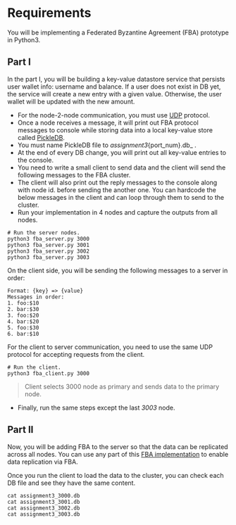 # Requirements

You will be implementing a Federated Byzantine Agreement (FBA) prototype in Python3.

## Part I

In the part I, you will be building a key-value datastore service that persists user wallet info: username and balance. If a user does not exist in DB yet, the service will create a new entry with a given value. Otherwise, the user wallet will be updated with the new amount.

- For the node-2-node communication, you must use [UDP](https://twistedmatrix.com/documents/9.0.0/core/howto/udp.html) protocol.
- Once a node receives a message, it will print out FBA protocol messages to console while storing data into a local key-value store called [PickleDB](https://pythonhosted.org/pickleDB/).
- You must name PickleDB file to _assignment3_{port_num}.db_ . 
- At the end of every DB change, you will print out all key-value entries to the console.
- You need to write a small client to send data and the client will send the following messages to the FBA cluster.
- The client will also print out the reply messages to the console along with node id. before sending the another one. You can hardcode the below messages in the client and can loop through them to send to the cluster.
- Run your implementation in 4 nodes and capture the outputs from all nodes.


```
# Run the server nodes.
python3 fba_server.py 3000
python3 fba_server.py 3001
python3 fba_server.py 3002
python3 fba_server.py 3003
```

On the client side, you will be sending the following messages to a server in order:

```
Format: {key} => {value}
Messages in order:
1. foo:$10
2. bar:$30
3. foo:$20
4. bar:$20
5. foo:$30
6. bar:$10
```

For the client to server communication, you need to use the same UDP protocol for accepting requests from the client.

```
# Run the client.
python3 fba_client.py 3000
```

> Client selects 3000 node as primary and sends data to the primary node.

- Finally, run the same steps except the last _3003_ node. 

## Part II

Now, you will be adding FBA to the server so that the data can be replicated across all nodes. You can use any part of this [FBA implementation](https://github.com/spikeekips/simple-fba) to enable data replication via FBA.

Once you run the client to load the data to the cluster, you can check each DB file and see they have the same content.

```
cat assignment3_3000.db
cat assignment3_3001.db
cat assignment3_3002.db
cat assignment3_3003.db
```
